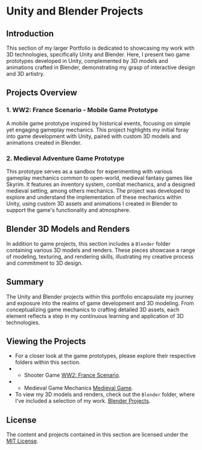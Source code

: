 # Unity and Blender Projects

## Introduction
This section of my larger Portfolio is dedicated to showcasing my work with 3D technologies, specifically Unity and Blender. Here, I present two game prototypes developed in Unity, complemented by 3D models and animations crafted in Blender, demonstrating my grasp of interactive design and 3D artistry.

## Projects Overview

### 1. WW2: France Scenario - Mobile Game Prototype
A mobile game prototype inspired by historical events, focusing on simple yet engaging gameplay mechanics. This project highlights my initial foray into game development with Unity, paired with custom 3D models and animations created in Blender.

### 2. Medieval Adventure Game Prototype
This prototype serves as a sandbox for experimenting with various gameplay mechanics common to open-world, medieval fantasy games like Skyrim. It features an inventory system, combat mechanics, and a designed medieval setting, among others mechanics. The project was developed to explore and understand the implementation of these mechanics within Unity, using custom 3D assets and animations I created in Blender to support the game's functionality and atmosphere.

## Blender 3D Models and Renders
In addition to game projects, this section includes a `Blender` folder containing various 3D models and renders. These pieces showcase a range of modeling, texturing, and rendering skills, illustrating my creative process and commitment to 3D design.

## Summary
The Unity and Blender projects within this portfolio encapsulate my journey and exposure into the realms of game development and 3D modeling. From conceptualizing game mechanics to crafting detailed 3D assets, each element reflects a step in my continuous learning and application of 3D technologies.

## Viewing the Projects
- For a closer look at the game prototypes, please explore their respective folders within this section.
- - Shooter Game [WW2: France Scenario](https://github.com/AlonsoSOscarI/Portfolio/tree/main/Unity-Blender-3DTechnologies/MobileShooterGame).
- - Medieval Game Mechanics [Medieval Game](https://github.com/AlonsoSOscarI/Portfolio/tree/main/Unity-Blender-3DTechnologies/MedievalGameMechanics).
- To view my 3D models and renders, check out the `Blender` folder, where I've included a selection of my work. [Blender Projects]().

## License
The content and projects contained in this section are licensed under the [MIT License](../LICENSE).

